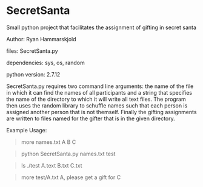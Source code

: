 # SecretSanta
Small python project that facilitates the assignment of gifting in secret santa

Author: Ryan Hammarskjold

files: SecretSanta.py

dependencies: sys, os, random

python version: 2.7.12

SecretSanta.py requires two command line arguments: the name of the file in which 
it can find the names of all participants and a string that specifies the name of
the directory to which it will write all text files. The program then uses the
random library to schuffle names such that each person is assigned another person
that is not themself. Finally the gifting assignments are written to files named 
for the gifter that is in the given directory. 

Example Usage:

>more names.txt
A
B
C

>python SecretSanta.py names.txt test

>ls ./test
A.text   B.txt   C.txt

>more test/A.txt
A, please get a gift for C